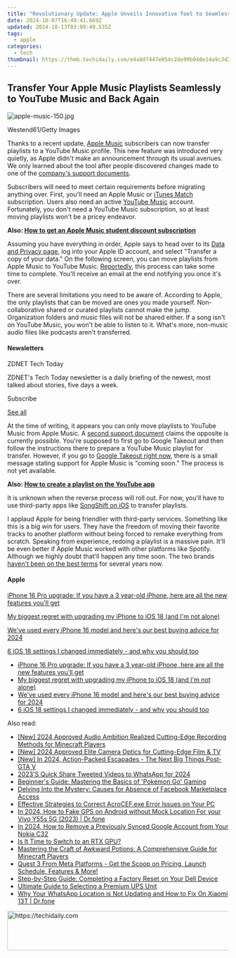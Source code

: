 ```yaml
---
title: "Revolutionary Update: Apple Unveils Innovative Tool to Seamlessly Transfer Your Spotify Playlists"
date: 2024-10-07T16:49:41.669Z
updated: 2024-10-13T03:09:49.535Z
tags:
  - apple
categories:
  - tech
thumbnail: https://thmb.techidaily.com/e4a8d7447e854c2de99b048e14a9c3d2b9315b35b4cc07b6ffa3d376da485f27.jpg
---
```


## Transfer Your Apple Music Playlists Seamlessly to YouTube Music and Back Again

![apple-music-150.jpg](https://www.zdnet.com/a/img/resize/b6d49fdfe8a50f13ca9d995457fbf818642c8052/2023/05/11/5e45caf5-4ee2-443b-ab1d-b8d894f0c1d1/gettyimages-1032830898.jpg?auto=webp&width=1280)

Westend61/Getty Images

Thanks to a recent update, [Apple Music](https://music.apple.com/us/subscribe) subscribers can now transfer playlists to a YouTube Music profile. This new feature was introduced very quietly, as Apple didn't make an announcement through its usual avenues. We only learned about the tool after people discovered changes made to one of the [company's support documents](https://support.apple.com/en-us/120030).

Subscribers will need to meet certain requirements before migrating anything over. First, you'll need an Apple Music or [iTunes Match](https://support.apple.com/en-us/108935) subscription. Users also need an active [YouTube Music](https://music.youtube.com/) account. Fortunately, you don't need a YouTube Music subscription, so at least moving playlists won't be a pricey endeavor. 

**Also: [How to get an Apple Music student discount subscription](https://www.zdnet.com/home-and-office/home-entertainment/how-to-get-an-apple-music-student-discount-subscription/)**

Assuming you have everything in order, Apple says to head over to its [Data and Privacy page](https://privacy.apple.com/), log into your Apple ID account, and select "Transfer a copy of your data." On the following screen, you can move playlists from Apple Music to YouTube Music. [Reportedly](https://appleinsider.com/articles/24/08/27/switching-to-youtube-music-gets-easier-with-new-apple-music-playlist-export-tool#link={), this process can take some time to complete. You'll receive an email at the end notifying you once it's over.

There are several limitations you need to be aware of. According to Apple, the only playlists that can be moved are ones you made yourself. Non-collaborative shared or curated playlists cannot make the jump. Organization folders and music files will not be shared either. If a song isn't on YouTube Music, you won't be able to listen to it. What's more, non-music audio files like podcasts aren't transferred. 

#### Newsletters

ZDNET Tech Today

ZDNET's Tech Today newsletter is a daily briefing of the newest, most talked about stories, five days a week.

 Subscribe

[See all](https://www.zdnet.com/newsletters/)

At the time of writing, it appears you can only move playlists to YouTube Music from Apple Music. A [second support document](https://support.apple.com/en-us/107776#link={) claims the opposite is currently possible. You're supposed to first go to Google Takeout and then follow the instructions there to prepare a YouTube Music playlist for transfer. However, if you go to [Google Takeout right now](https://takeout.google.com/takeout/transfer/custom/youtube?pli=1#link={), there is a small message stating support for Apple Music is "coming soon." The process is not yet available.

**Also: [How to create a playlist on the YouTube app](https://www.zdnet.com/home-and-office/home-entertainment/how-to-create-a-playlist-on-the-youtube-app/)**

It is unknown when the reverse process will roll out. For now, you'll have to use third-party apps like [SongShift on iOS](https://apps.apple.com/us/app/songshift/id1097974566) to transfer playlists. 

I applaud Apple for being friendlier with third-party services. Something like this is a big win for users. They have the freedom of moving their favorite tracks to another platform without being forced to remake everything from scratch. Speaking from experience, redoing a playlist is a massive pain. It'll be even better if Apple Music worked with other platforms like Spotify. Although we highly doubt that'll happen any time soon. The two brands [haven't been on the best terms](https://timetoplayfair.com/) for several years now.

#### Apple

[iPhone 16 Pro upgrade: If you have a 3 year-old iPhone, here are all the new features you'll get](https://www.zdnet.com/article/iphone-16-pro-and-pro-max-hands-on/ "iPhone 16 Pro upgrade: If you have a 3 year-old iPhone, here are all the new features you'll get")

[My biggest regret with upgrading my iPhone to iOS 18 (and I'm not alone)](https://www.zdnet.com/article/my-biggest-regret-with-upgrading-my-iphone-to-ios-18-and-im-not-alone/ "My biggest regret with upgrading my iPhone to iOS 18 (and I'm not alone)")

[We've used every iPhone 16 model and here's our best buying advice for 2024](https://www.zdnet.com/article/iphone-16-pro-max-buying-advice-2024/ "We've used every iPhone 16 model and here's our best buying advice for 2024")

[6 iOS 18 settings I changed immediately - and why you should too](https://www.zdnet.com/article/6-ios-18-settings-i-changed-immediately-and-why-you-should-too/ "6 iOS 18 settings I changed immediately - and why you should too")

* [iPhone 16 Pro upgrade: If you have a 3 year-old iPhone, here are all the new features you'll get](https://www.zdnet.com/article/iphone-16-pro-and-pro-max-hands-on/ "iPhone 16 Pro upgrade: If you have a 3 year-old iPhone, here are all the new features you'll get")
* [My biggest regret with upgrading my iPhone to iOS 18 (and I'm not alone)](https://www.zdnet.com/article/my-biggest-regret-with-upgrading-my-iphone-to-ios-18-and-im-not-alone/ "My biggest regret with upgrading my iPhone to iOS 18 (and I'm not alone)")
* [We've used every iPhone 16 model and here's our best buying advice for 2024](https://www.zdnet.com/article/iphone-16-pro-max-buying-advice-2024/ "We've used every iPhone 16 model and here's our best buying advice for 2024")
* [6 iOS 18 settings I changed immediately - and why you should too](https://www.zdnet.com/article/6-ios-18-settings-i-changed-immediately-and-why-you-should-too/ "6 iOS 18 settings I changed immediately - and why you should too")

<ins class="adsbygoogle"
     style="display:block"
     data-ad-format="autorelaxed"
     data-ad-client="ca-pub-7571918770474297"
     data-ad-slot="1223367746"></ins>

<ins class="adsbygoogle"
     style="display:block"
     data-ad-client="ca-pub-7571918770474297"
     data-ad-slot="8358498916"
     data-ad-format="auto"
     data-full-width-responsive="true"></ins>

<span class="atpl-alsoreadstyle">Also read:</span>
<div><ul>
<li><a href="https://screen-activity-recording.techidaily.com/new-2024-approved-audio-ambition-realized-cutting-edge-recording-methods-for-minecraft-players/"><u>[New] 2024 Approved Audio Ambition Realized Cutting-Edge Recording Methods for Minecraft Players</u></a></li>
<li><a href="https://fox-hovers.techidaily.com/new-2024-approved-elite-camera-optics-for-cutting-edge-film-and-tv/"><u>[New] 2024 Approved Elite Camera Optics for Cutting-Edge Film & TV</u></a></li>
<li><a href="https://remote-screen-capture.techidaily.com/new-in-2024-action-packed-escapades-the-next-big-things-post-gta-v/"><u>[New] In 2024, Action-Packed Escapades - The Next Big Things Post-GTA V</u></a></li>
<li><a href="https://twitter-videos.techidaily.com/2023s-quick-share-tweeted-videos-to-whatsapp-for-2024/"><u>2023'S Quick Share Tweeted Videos to WhatsApp for 2024</u></a></li>
<li><a href="https://tech-renaissance.techidaily.com/beginners-guide-mastering-the-basics-of-pokemon-go-gaming/"><u>Beginner's Guide: Mastering the Basics of 'Pokémon Go' Gaming</u></a></li>
<li><a href="https://tech-renaissance.techidaily.com/delving-into-the-mystery-causes-for-absence-of-facebook-marketplace-access/"><u>Delving Into the Mystery: Causes for Absence of Facebook Marketplace Access</u></a></li>
<li><a href="https://fox-that.techidaily.com/effective-strategies-to-correct-acrocefexe-error-issues-on-your-pc/"><u>Effective Strategies to Correct AcroCEF.exe Error Issues on Your PC</u></a></li>
<li><a href="https://android-location.techidaily.com/in-2024-how-to-fake-gps-on-android-without-mock-location-for-your-vivo-y55s-5g-2023-drfone-by-drfone-virtual/"><u>In 2024, How to Fake GPS on Android without Mock Location For your Vivo Y55s 5G (2023) | Dr.fone</u></a></li>
<li><a href="https://easy-unlock-android.techidaily.com/in-2024-how-to-remove-a-previously-synced-google-account-from-your-nokia-c32-by-drfone-android/"><u>In 2024, How to Remove a Previously Synced Google Account from Your Nokia C32</u></a></li>
<li><a href="https://tech-renaissance.techidaily.com/1722865552801-is-it-time-to-switch-to-an-rtx-gpu/"><u>Is It Time to Switch to an RTX GPU?</u></a></li>
<li><a href="https://tech-renaissance.techidaily.com/mastering-the-craft-of-awkward-potions-a-comprehensive-guide-for-minecraft-players/"><u>Mastering the Craft of Awkward Potions: A Comprehensive Guide for Minecraft Players</u></a></li>
<li><a href="https://tech-renaissance.techidaily.com/quest-3-from-meta-platforms-get-the-scoop-on-pricing-launch-schedule-features-and-more/"><u>Quest 3 From Meta Platforms - Get the Scoop on Pricing, Launch Schedule, Features & More!</u></a></li>
<li><a href="https://tech-renaissance.techidaily.com/step-by-step-guide-completing-a-factory-reset-on-your-dell-device/"><u>Step-by-Step Guide: Completing a Factory Reset on Your Dell Device</u></a></li>
<li><a href="https://tech-renaissance.techidaily.com/ultimate-guide-to-selecting-a-premium-ups-unit/"><u>Ultimate Guide to Selecting a Premium UPS Unit</u></a></li>
<li><a href="https://location-social.techidaily.com/why-your-whatsapp-location-is-not-updating-and-how-to-fix-on-xiaomi-13t-drfone-by-drfone-virtual-android/"><u>Why Your WhatsApp Location is Not Updating and How to Fix On Xiaomi 13T | Dr.fone</u></a></li>
</ul></div>

<!-- affiliate ads begin -->
<a href="https://imp.i357552.net/c/5597632/1001453/11832" target="_top" id="1001453">
  <img src="//a.impactradius-go.com/display-ad/11832-1001453" border="0" alt="https://techidaily.com" width="728" height="90"/>
</a>
<img height="0" width="0" src="https://imp.i357552.net/i/5597632/1001453/11832" style="position:absolute;visibility:hidden;" border="0" />
<!-- affiliate ads end -->

